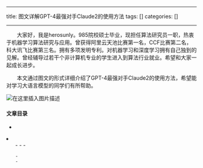 
--- 
title:  图文详解GPT-4最强对手Claude2的使用方法 
tags: []
categories: [] 

---
  大家好，我是herosunly。985院校硕士毕业，现担任算法研究员一职，热衷于机器学习算法研究与应用。曾获得阿里云天池比赛第一名，CCF比赛第二名，科大讯飞比赛第三名。拥有多项发明专利。对机器学习和深度学习拥有自己独到的见解。曾经辅导过若干个非计算机专业的学生进入到算法行业就业。希望和大家一起成长进步。

  本文通过图文的形式详细介绍了GPT-4最强对手Claude2的使用方法，希望能对学习大语言模型的同学们有所帮助。

<img src="https://img-blog.csdnimg.cn/58914ee645b6437ba0e28cc8857a7b83.png#pic_center" alt="在这里插入图片描述">



#### 文章目录

  - 
  <li>
   <ul>
    - 
    - 
    - 
   
    - 
    - 
   

